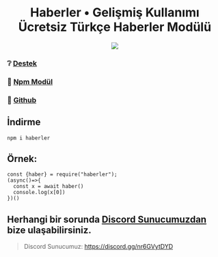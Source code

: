 <div align="center">
  <h1>Haberler • Gelişmiş Kullanımı Ücretsiz Türkçe Haberler Modülü</h1>
</div>
 <p align="center"><a href="https://nodei.co/npm/haberler/"><img src="https://nodei.co/npm/haberler.png"></a>


  ### ❔ [Destek](https://discord.gg/nr6GVytDYD)

### 📂 [Npm Modül](https://npmjs.com/package/haberler)

### 📇 [Github](https://github.com/hcgu32/haberler)


## İndirme
```
npm i haberler
```

## Örnek:
```
const {haber} = require("haberler");
(async()=>{
  const x = await haber()
  console.log(x[0])
})()
```

## Herhangi bir sorunda [Discord Sunucumuzdan ](https://discord.gg/nr6GVytDYD) bize ulaşabilirsiniz.
> Discord Sunucumuz: https://discord.gg/nr6GVytDYD
